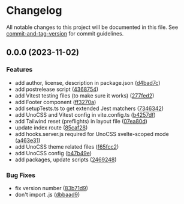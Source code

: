 # Changelog

All notable changes to this project will be documented in this file. See [commit-and-tag-version](https://github.com/absolute-version/commit-and-tag-version) for commit guidelines.

## 0.0.0 (2023-11-02)


### Features

* add author, license, description in package.json ([d4bad7c](https://github.com/henrikvilhelmberglund/sveltekit-typescript-vitest-unocss-template/commit/d4bad7cb2fae9c013899269000ead4641585922d))
* add postrelease script ([4368754](https://github.com/henrikvilhelmberglund/sveltekit-typescript-vitest-unocss-template/commit/43687542293fd8fc89d5483e7889e60f2a6e7cbe))
* add Vitest testing files (to make sure it works) ([277fed2](https://github.com/henrikvilhelmberglund/sveltekit-typescript-vitest-unocss-template/commit/277fed231373a337e14a13a09438708631d92e89))
* add Footer component ([ff3270a](https://github.com/henrikvilhelmberglund/sveltekit-typescript-vitest-unocss-template/commit/ff3270aacc9c8d08bfa9573043323c9d9ac8b854))
* add setupTests.ts to get extended Jest matchers ([7346342](https://github.com/henrikvilhelmberglund/sveltekit-typescript-vitest-unocss-template/commit/7346342a349b423d4b7b3c97ed4d944adb888a98))
* add UnoCSS and Vitest config in vite.config.ts ([b4257df](https://github.com/henrikvilhelmberglund/sveltekit-typescript-vitest-unocss-template/commit/b4257df665c9f95a15c13e1755a9f4a908e365fa))
* add Tailwind reset (preflights) in layout file ([07ea80d](https://github.com/henrikvilhelmberglund/sveltekit-typescript-vitest-unocss-template/commit/07ea80d23feeb70598b14f9270447a3a8b263423))
* update index route ([85caf28](https://github.com/henrikvilhelmberglund/sveltekit-typescript-vitest-unocss-template/commit/85caf28da52df1b3b056561965149ea152ccbe63))
* add hooks.server.js required for UnoCSS svelte-scoped mode ([a463e31](https://github.com/henrikvilhelmberglund/sveltekit-typescript-vitest-unocss-template/commit/a463e311718b67fff5f9ce51d59f1fbffd201fcb))
* add UnoCSS theme related files ([f65fcc2](https://github.com/henrikvilhelmberglund/sveltekit-typescript-vitest-unocss-template/commit/f65fcc2fc44896a5c4f655608604acbd16013767))
* add UnoCSS config ([b47b49e](https://github.com/henrikvilhelmberglund/sveltekit-typescript-vitest-unocss-template/commit/b47b49ed3756b93ca6519ed7f099ebaa4d5092ef))
* add packages, update scripts ([2469248](https://github.com/henrikvilhelmberglund/sveltekit-typescript-vitest-unocss-template/commit/2469248129e196e246e643ccd09b36d1c8fd4daa))


### Bug Fixes

* fix version number ([83b71d9](https://github.com/henrikvilhelmberglund/sveltekit-typescript-vitest-unocss-template/commit/83b71d96f5fa85d587f833c961244d9519cd95c8))
* don't import .js ([dbbaad9](https://github.com/henrikvilhelmberglund/sveltekit-typescript-vitest-unocss-template/commit/dbbaad92c834c0afc92c4ce51914f6f025979f59))
